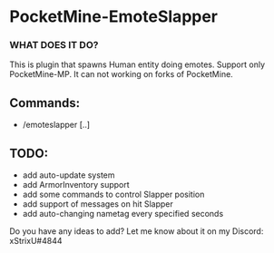 # PocketMine-EmoteSlapper

### WHAT DOES IT DO?
This is plugin that spawns Human entity doing emotes. Support only PocketMine-MP. It can not working on forks of PocketMine.

## Commands:
 - /emoteslapper [..]

## TODO:
 - add auto-update system
 - add ArmorInventory support
 - add some commands to control Slapper position
 - add support of messages on hit Slapper
 - add auto-changing nametag every specified seconds

Do you have any ideas to add? Let me know about it on my Discord: xStrixU#4844
